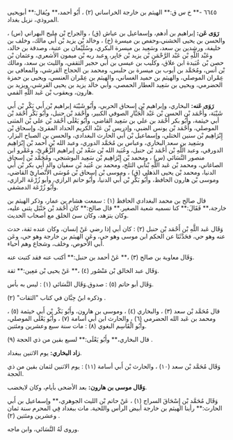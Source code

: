 ٦٦٤٥ -** خ س ق:** الهيثم بن خارجة الخراساني (٢) ، أَبُو أحمد،** ويُقال:** أبويحيى المروذي، نزيل بغداد.

**رَوَى عَن:** إبراهيم بن أدهم، وإسماعيل بن عياش (ق) ، والجراح بْن مليح البهراني (س) ، والحسن بن يحيى الخشني،وحفص بن ميسرة (خ) ، وخالد بْن يزيد بْن أَبي مالك، وخلف بن خليفة، ورشدين بن سعد، وسَعِيد بن ميسرة البكري، وسُلَيْمان بن عتبة، وصدقة بن خالد، وعَبْد اللَّهِ بْن عَبْد الرَّحْمَنِ بْن يزيد بْن جَابِر، وعبد ربه بْن ميمون الأشعري، وعثمان بْن حصن بْن عُبَيدة ابن علاق، وكليب بن عيسى بن أَبي حجير الثقفي، والليث بن سعد، ومالك بْن أنس، ومُحَمَّد بن أيوب بن ميسرة بن حلبس، ومحمد بن الحجاج القرشي، والمعافى بن عِمْران الموصلي، والهيثم بن حميد الغساني، والهيثم بن عِمْران العنسي، ويحيى بن حمزة الحضرمي، ويحيى بن سَعِيد العطار الحمصي، وأبي خالد يزيد بن يحيى القرشي، ويزيد بن هارون، ويعقوب بْن عَبد اللَّهِ القمي.

**رَوَى عَنه:** البخاري، وإبراهيم بْن إسحاق الحربي، وأَبُو شَيْبَة إبراهيم بْن أَبي بَكْر بْن أَبي شَيْبَة، وأَحْمَد بْن الحسن بْن عَبْد الْجَبَّارِ الصوفي الكبير، وأَحْمَد بْن حنبل، وأَبُو بَكْر أَحْمَد بْن أبي خيثمة، وأَبُو بكر أَحْمَد بن علي بن سَعِيد القاضي، وأَبُو يَعْلَى أَحْمَد بْن علي بْن المثنى الموصلي، وأَحْمَد بْن يونس الضبي، وإدريس بْن عَبْد الكريم الحداد المقرئ، وإسحاق بْن إِبْرَاهِيم بْن سنين الختلي، وإسماعيل بْن أَبي الحارث البغدادي، والحسن بن الصباح البزار، وسَعِيد بن سعد البخاري، وعباس بن مُحَمَّد الدوري، وعبد الله بْن أحمد بْن إِبْرَاهِيم الدورقي، وعبد اللَّهِ بْن أَحْمَد بْن حنبل، وعُبَيد الله بْن سَعْد بْن إبراهيم الزُّهْرِيّ، وعَمْرو ابن منصور النَّسَائي (س) ، ومحمد بْن إِبْرَاهِيم بْن سَعِيد البوشنجي، ومُحَمَّد بْن إسحاق الصاغاني، ومحمد بْن عَبد اللَّهِ بْنأبي الثلج، ومحمد بن عُبَيد بْن سفيان والد أَبِي بكر بْن أَبي الدنيا، ومحمد بْن يحيى الذهلي (ق) ، وموسى بْن إسحاق بْن مُوسَى الأَنْصارِيّ القاضي، وموسى بْن هارون الحافظ، وأَبُو بَكْرِ بْن أَبي الدنيا، وأَبُو حاتم الرازي، وأبو زُرْعَة الرازي، وأَبُو زُرْعَة الدمشقي.

قال صالح بن محمد البغدادي الحافظ (١) : سمعت هشام بن عمار، وذكر الهيثم بن خارجة،** فَقَالَ:** كنا نسميه شعبة الصغير.** قال صالح:** كان أَحْمَد بْن حَنْبَل يثنى عليه، وكان يتزهد، وكان سئ الخلق مع أصحاب الحديث.

وَقَال عَبد اللَّهِ بْن أَحْمَد بْن حنبل (٢) : كان أبي إذا رضي عَنْ إنسان، وكان عنده ثقة، حدث عنه وهو حي، فحَدَّثَنَا عن الحكم ابن موسى وهو حي، وعَنِ الهيثم بن خارجة وهو حي، وعَن أبي الأَحوص، وخلف، وشجاع وهم أحياء.

وَقَال معاوية بن صالح (٣) ،** عَنْ أحمد بن حنبل:** أكتب عنه فقد كتبت عنه.

وَقَال عبد الخالق بْن مَنْصُور (٤) ،** عَنْ يحيى بْن مَعِين:** ثقة.

وَقَال أبو حاتم (٥) : صدوق.وَقَال النَّسَائي (١) : ليس به بأس.

وذكره ابنُ حِبَّان في كتاب "الثقات" (٢) .

قال مُحَمَّد بْن سعد (٣) ، والبخاري (٤) ، وموسى بن هارون، وأَبُو بَكْر بْن أَبي خيثمة (٥) ، ومحمد بن عَبد الله الحضرمي (٦) ، والحارث ابن أَبي أسامة (٧) ، وأَبُو يَعْلَى الموصلي، وأَبُو الْقَاسِم البغوي (٨) : مات سنة سبع وعشرين ومئتين.

قال البخاري،** وأَبُو يَعْلَى:** لسبع بقين من ذي الحجة (٩) .

**زاد البخاري:** يوم الاثنين ببغداد.

وَقَال مُحَمَّد بْن سعد (١٠) ، والحارث بْن أَبي أسامة (١١) : يوم الاثنين لثمان بقين من ذي الحجة.

**وَقَال موسى بن هارون:** بعد الأضحى بأيام، وكان لايخضب.

وَقَال مُحَمَّد بْن إِسْحَاقَ السراج (١) ، عَنْ حاتم بْن الليث الجوهري،** وإسماعيل بن أَبي الحارث:** رأينا الهيثم بن خارجة أبيض الرأس واللحية. مات ببغداد فِي المحرم سنة ثمان وعشرين ومئتين (٢) .

وروى لَهُ النَّسَائي، وابن ماجه.